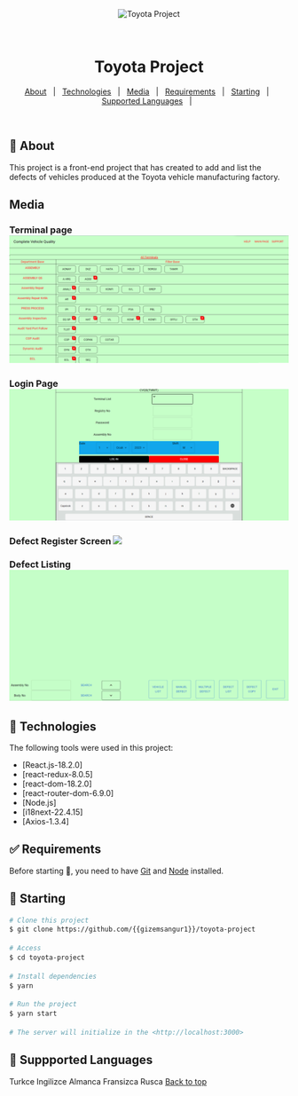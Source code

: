 <div align="center" id="top"> 
  <img src="./.github/app.gif" alt="Toyota Project" />

  &#xa0;

  <!-- <a href="https://toyotaproject.netlify.app">Demo</a> -->
</div>

<h1 align="center">Toyota Project</h1>


<!-- Status -->

<!-- <h4 align="center"> 
	🚧  Toyota Project 🚀 Under construction...  🚧
</h4> 

<hr> -->

<p align="center">
  <a href="#dart-about">About</a> &#xa0; | &#xa0; 
  <a href="#rocket-technologies">Technologies</a> &#xa0; | &#xa0;
  <a href="#rocket-technologies">Media</a> &#xa0; | &#xa0;
  <a href="#white_check_mark-requirements">Requirements</a> &#xa0; | &#xa0;
  <a href="#checkered_flag-starting">Starting</a> &#xa0; | &#xa0;
 <a href="#checkered_flag-starting">Supported Languages</a> &#xa0; | &#xa0;
</p>

<br>

## :dart: About ##

This project is a front-end project that has created to add and list the defects of vehicles produced at the Toyota vehicle manufacturing factory.

## Media
### Terminal page <img src="./Terminal.png">
### Login Page <img src="./Login.png">
### Defect Register Screen ![](DefectRegister.gif)
### Defect Listing ![](Defectlist.gif)


## :rocket: Technologies ##

The following tools were used in this project:

- [React.js-18.2.0]
- [react-redux-8.0.5]
- [react-dom-18.2.0]
- [react-router-dom-6.9.0]
- [Node.js]
- [i18next-22.4.15]
- [Axios-1.3.4]



## :white_check_mark: Requirements ##

Before starting :checkered_flag:, you need to have [Git](https://git-scm.com) and [Node](https://nodejs.org/en/) installed.

## :checkered_flag: Starting ##

```bash
# Clone this project
$ git clone https://github.com/{{gizemsangur1}}/toyota-project

# Access
$ cd toyota-project

# Install dependencies
$ yarn

# Run the project
$ yarn start

# The server will initialize in the <http://localhost:3000>
```
## :checkered_flag: Suppported Languages ##
Turkce
Ingilizce
Almanca
Fransizca
Rusca
<a href="#top">Back to top</a>
